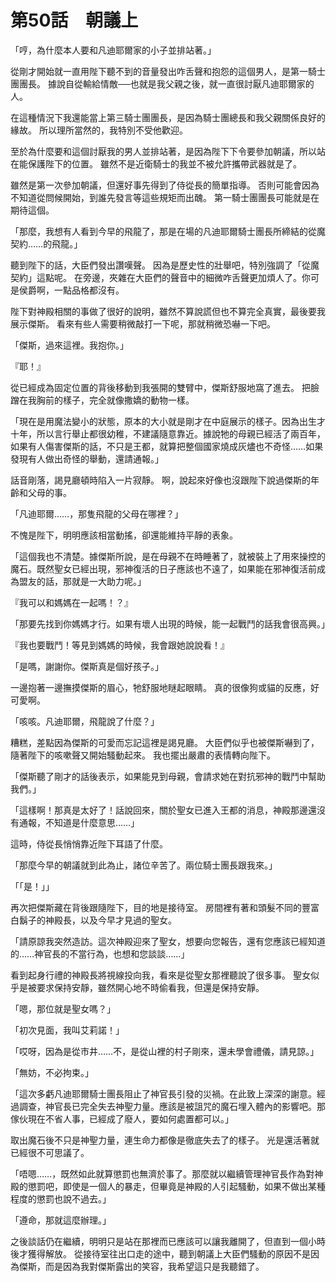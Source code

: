 # 第50話　朝議上

「哼，為什麼本人要和凡迪耶爾家的小子並排站著。」

從剛才開始就一直用陛下聽不到的音量發出咋舌聲和抱怨的這個男人，是第一騎士團團長。
據說自從輸給情敵──也就是我父親之後，就一直很討厭凡迪耶爾家的人。

在這種情況下我還能當上第三騎士團團長，是因為騎士團總長和我父親關係良好的緣故。
所以理所當然的，我特別不受他歡迎。

至於為什麼要和這個討厭我的男人並排站著，是因為陛下下令要參加朝議，所以站在能保護陛下的位置。
雖然不是近衛騎士的我並不被允許攜帶武器就是了。

雖然是第一次參加朝議，但還好事先得到了侍從長的簡單指導。
否則可能會因為不知道從問候開始，到誰先發言等這些規矩而出醜。
第一騎士團團長可能就是在期待這個。

「那麼，我想有人看到今早的飛龍了，那是在場的凡迪耶爾騎士團長所締結的從魔契約……的飛龍。」

聽到陛下的話，大臣們發出讚嘆聲。
因為是歷史性的壯舉吧，特別強調了「從魔契約」這點呢。
在旁邊，夾雜在大臣們的聲音中的細微咋舌聲更加煩人了。你可是侯爵啊，一點品格都沒有。

陛下對神殿相關的事做了很好的說明，雖然不算說謊但也不算完全真實，最後要我展示傑斯。
看來有些人需要稍微敲打一下呢，那就稍微恐嚇一下吧。

「傑斯，過來這裡。我抱你。」

『耶！』

從已經成為固定位置的背後移動到我張開的雙臂中，傑斯舒服地窩了進去。
把臉蹭在我胸前的樣子，完全就像撒嬌的動物一樣。

「現在是用魔法變小的狀態，原本的大小就是剛才在中庭展示的樣子。因為出生才十年，所以言行舉止都很幼稚，不建議隨意靠近。據說牠的母親已經活了兩百年，如果有人傷害傑斯的話，不只是王都，就算把整個國家燒成灰燼也不奇怪……如果發現有人做出奇怪的舉動，還請通報。」

話音剛落，謁見廳頓時陷入一片寂靜。
啊，說起來好像也沒跟陛下說過傑斯的年齡和父母的事。

「凡迪耶爾……，那隻飛龍的父母在哪裡？」

不愧是陛下，明明應該相當動搖，卻還能維持平靜的表象。

「這個我也不清楚。據傑斯所說，是在母親不在時睡著了，就被裝上了用來操控的魔石。既然聖女已經出現，邪神復活的日子應該也不遠了，如果能在邪神復活前成為盟友的話，那就是一大助力呢。」

『我可以和媽媽在一起嗎！？』

「那要先找到你媽媽才行。如果有壞人出現的時候，能一起戰鬥的話我會很高興。」

『我也要戰鬥！等見到媽媽的時候，我會跟她說說看！』

「是嗎，謝謝你。傑斯真是個好孩子。」

一邊抱著一邊撫摸傑斯的眉心，牠舒服地瞇起眼睛。
真的很像狗或貓的反應，好可愛啊。

「咳咳。凡迪耶爾，飛龍說了什麼？」

糟糕，差點因為傑斯的可愛而忘記這裡是謁見廳。
大臣們似乎也被傑斯嚇到了，隨著陛下的咳嗽聲又開始騷動起來。
我也擺出嚴肅的表情轉向陛下。

「傑斯聽了剛才的話後表示，如果能見到母親，會請求她在對抗邪神的戰鬥中幫助我們。」

「這樣啊！那真是太好了！話說回來，關於聖女已進入王都的消息，神殿那邊還沒有通報，不知道是什麼意思……」

這時，侍從長悄悄靠近陛下耳語了什麼。

「那麼今早的朝議就到此為止，諸位辛苦了。兩位騎士團長跟我來。」

「「是！」」

再次把傑斯藏在背後跟隨陛下，目的地是接待室。
房間裡有著和頭髮不同的豐富白鬍子的神殿長，以及今早才見過的聖女。

「請原諒我突然造訪。這次神殿迎來了聖女，想要向您報告，還有您應該已經知道的……神官長的不當行為，也想和您談談……」

看到起身行禮的神殿長將視線投向我，看來是從聖女那裡聽說了很多事。
聖女似乎是被要求保持安靜，雖然開心地不時偷看我，但還是保持安靜。

「嗯，那位就是聖女嗎？」

「初次見面，我叫艾莉諾！」

「哎呀，因為是從市井……不，是從山裡的村子剛來，還未學會禮儀，請見諒。」

「無妨，不必拘束。」

「這次多虧凡迪耶爾騎士團長阻止了神官長引發的災禍。在此致上深深的謝意。經過調查，神官長已完全失去神聖力量。應該是被詛咒的魔石埋入體內的影響吧。那傢伙現在不省人事，已經成了廢人，要如何處置都可以。」

取出魔石後不只是神聖力量，連生命力都像是徹底失去了的樣子。
光是還活著就已經很不可思議了。

「唔嗯……，既然如此就算懲罰也無濟於事了。那麼就以繼續管理神官長作為對神殿的懲罰吧，即使是一個人的暴走，但畢竟是神殿的人引起騷動，如果不做出某種程度的懲罰也說不過去。」

「遵命，那就這麼辦理。」

之後談話仍在繼續，明明只是站在那裡而已應該可以讓我離開了，但直到一個小時後才獲得解放。
從接待室往出口走的途中，聽到朝議上大臣們騷動的原因不是因為傑斯，而是因為我對傑斯露出的笑容，我希望這只是我聽錯了。